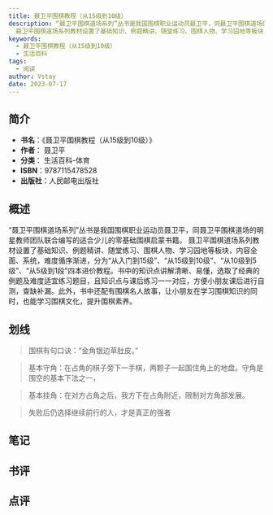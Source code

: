 ```yaml
---
title: 聂卫平围棋教程（从15级到10级）
description: “聂卫平围棋道场系列”丛书是我国围棋职业运动员聂卫平，同聂卫平围棋道场的明星教师团队联合编写的适合少儿的零基础围棋启蒙书籍。
  聂卫平围棋道场系列教材设置了基础知识、例题精讲、随堂练习、围棋人物、学习园地等板块，内容全面、系统，难度循序渐进，分为“从入门到1
keywords:
  - 聂卫平围棋教程（从15级到10级）
  - 生活百科
tags:
  - 阅读
author: Vstay
date: 2023-07-17
---
```


## 简介

- **书名**：《聂卫平围棋教程（从15级到10级）》
- **作者**： 聂卫平
- **分类**： 生活百科-体育
- **ISBN**：9787115478528
- **出版社**：人民邮电出版社

## 概述

“聂卫平围棋道场系列”丛书是我国围棋职业运动员聂卫平，同聂卫平围棋道场的明星教师团队联合编写的适合少儿的零基础围棋启蒙书籍。 聂卫平围棋道场系列教材设置了基础知识、例题精讲、随堂练习、围棋人物、学习园地等板块，内容全面、系统，难度循序渐进，分为“从入门到15级”、“从15级到10级”、“从10级到5级”、“从5级到1段”四本进价教程。书中的知识点讲解清晰、易懂，选取了经典的例题及难度适宜练习题目，且知识点与课后练习一一对应，方便小朋友课后进行自测，查缺补漏。此外，书中还配有围棋名人故事，让小朋友在学习围棋知识的同时，也能学习围棋文化，提升围棋素养。

## 划线 
 

> 围棋有句口诀：“金角银边草肚皮。” 

> 基本守角：在占角的棋子旁下一手棋，两颗子一起围住角上的地盘。守角是围空的基本下法之一， 

> 基本挂角：在对方占角之后，我方下在占角附近，限制对方角部发展。 

> 失败后仍选择继续前行的人，才是真正的强者

## 笔记


## 书评


## 点评
